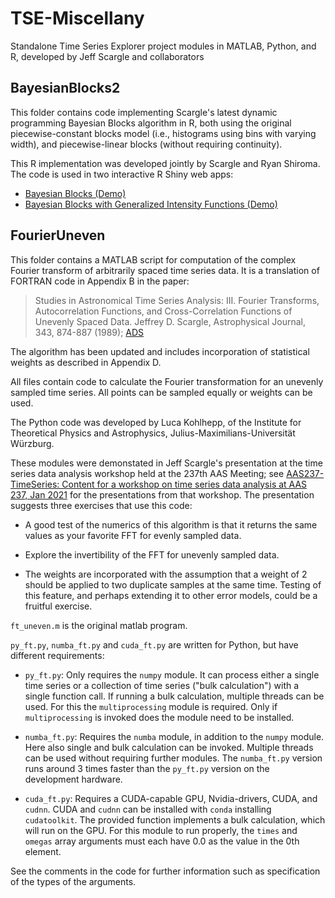 # TSE-Miscellany
Standalone Time Series Explorer project modules in MATLAB, Python, and R, developed by Jeff Scargle and collaborators

## BayesianBlocks2

This folder contains code implementing Scargle's latest dynamic programming Bayesian Blocks algorithm in R, both using the original piecewise-constant blocks model (i.e., histograms using bins with varying width), and piecewise-linear blocks (without requiring continuity).

This R implementation was developed jointly by Scargle and Ryan Shiroma. The code is used in two interactive R Shiny web apps:

* [Bayesian Blocks (Demo)](https://rshiroma.shinyapps.io/bayesian_blocks/)
* [Bayesian Blocks with Generalized Intensity Functions (Demo)](https://rshiroma.shinyapps.io/bayesianblocks/)



## FourierUneven

This folder contains a MATLAB script
for computation of the complex Fourier transform of arbitrarily spaced
time series data. It is a translation of FORTRAN code in Appendix B in the paper:

> Studies in Astronomical Time Series Analysis:
> III. Fourier Transforms, Autocorrelation Functions,
> and Cross-Correlation Functions of Unevenly Spaced Data.
> Jeffrey D. Scargle, Astrophysical Journal, 343, 874-887 (1989); [ADS](https://ui.adsabs.harvard.edu/abs/1989ApJ...343..874S/abstract)

The algorithm has been updated and includes incorporation of statistical weights
as described in Appendix D.

All files contain code to calculate the Fourier transformation
for an unevenly sampled time series. All points can be sampled equally or weights can be used. 

The Python code was developed by Luca Kohlhepp, of the
Institute for Theoretical Physics and Astrophysics, Julius-Maximilians-Universität Würzburg.

These modules were demonstated in Jeff Scargle's presentation at the time series data analysis workshop held at the 237th AAS Meeting; see [AAS237-TimeSeries: Content for a workshop on time series data analysis at AAS 237, Jan 2021](https://github.com/tloredo/AAS237-TimeSeries) for the presentations from that workshop. The presentation suggests three exercises that use this code:

* A good test of the numerics of this algorithm is that it returns
  the same values as your favorite FFT for evenly sampled data.  

* Explore the invertibility of the FFT for unevenly sampled data.

* The weights are incorporated with the assumption that a weight
  of 2 should be applied to two duplicate samples at the same time.
  Testing of this feature, and perhaps extending it to other error 
  models, could be a fruitful exercise.

`ft_uneven.m` is the original matlab program.

`py_ft.py`, `numba_ft.py` and `cuda_ft.py` are written for Python,
but have different requirements:

* `py_ft.py`:
  Only requires the `numpy` module. It can process either a single time
  series or a collection of time series ("bulk calculation") with a single function call.
  If running a bulk calculation, multiple threads can be used. 
  For this the `multiprocessing` module is required. 
  Only if `multiprocessing` is invoked does the module need to be installed.

* `numba_ft.py`:
  Requires the `numba` module, in addition to the `numpy` module.
  Here also single and bulk calculation can be invoked.
  Multiple threads can be used without requiring further modules. 
  The `numba_ft.py` version runs around 3 times faster than the `py_ft.py` version on the development hardware.

* `cuda_ft.py`:
  Requires a CUDA-capable GPU, Nvidia-drivers, CUDA, and `cudnn`. 
  CUDA and `cudnn` can be installed with `conda` installing `cudatoolkit`. The provided function implements a bulk calculation, which will run on the GPU.
  For this module to run properly, the `times` and `omegas` array arguments must each have 0.0 as the value in the 0th element. 

See the comments in the code for further information such as specification of the types of the arguments. 

